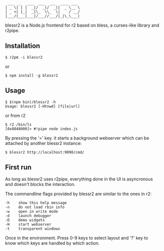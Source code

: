 	 ___  _   ___  ___  ___  ____ ___
	| _ \| | |  _|/  _|/  _||  _ \__ \
	| _ <| |_|  _|\_  \\_  \|    / __/
	|___/|___|___|/___//___/|_|\_\___|


blessr2 is a Node.js frontend for r2 based on bless,
a curses-like library and r2pipe.

Installation
------------

	$ r2pm -i blessr2

or

	$ npm install -g blessr2

Usage
-----

	$ $(npm bin)/blessr2 -h
	Usage: blessr2 [-Htnwd] [file|url]

or from r2

	$ r2 /bin/ls
	[0x8048000]> #!pipe node index.js

By pressing the '=' key. it starts a background webserver which can be attached by another blessr2 instance:

	$ blessr2 http://localhost:9090/cmd/

First run
---------

As long as blessr2 uses r2pipe, everything done in the UI is asyncronous and doesn't blocks the interaction.

The commandline flags provided by blessr2 are similar to the ones in r2:

	-h    show this help message
	-n    do not load rbin info
	-w    open in write mode
	-d    launch debugger
	-D    demo widgets 
	-H    start webserver
	-t    transparent windows

Once in the environment. Press 0-9 keys to select layout and '?' key to know which keys are handled by which action.
